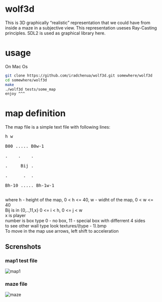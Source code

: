 # wolf3d

This is 3D graphically “realistic” representation that we could have from
inside a maze in a subjective view. This representation useses
Ray-Casting principles. SDL2 is used as graphical library here.

# usage
On Mac Os
```bash
git clone https://github.com/iradchenua/wolf3d.git somewhere/wolf3d
cd somewhere/wolf3d
make
./wolf3d tests/some_map
enjoy ^^^
```

# map definition
The map file is a simple text file with following lines: <br />
<pre>
h w <br />
B00 ..... B0w-1 <br />
.    .    . <br />
.     Bij . <br />
.      .  . <br />
Bh-10 ..... Bh-1w-1 <br />
</pre>
where h - height of the map, 0 < h <= 40, w - widht of the map, 0 < w <= 40 <br />
Bij is in {0,..,11,x} 0 <= i < h, 0 <= j < w <br />
x is player <br />
number is box type 0 - no box, 11 - special box with differrent 4 sides <br />
to see other wall type look textures/(type - 1).bmp <br />
To move in the map use arrows, left shift to acceleration <br />

## Screnshots

### map1 test file
![map1](https://github.com/iradchenua/wolf3d/blob/master/wolf1.png)

### maze file
![maze](https://github.com/iradchenua/wolf3d/blob/master/wolf2.png)
